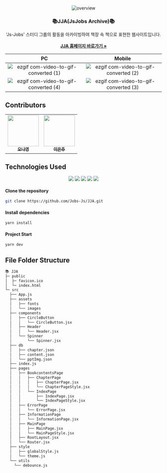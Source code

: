 <br />
<div align="center">

   <img src="https://github.com/Jobs-Js/JJA/assets/102240503/668ab3de-ec37-460f-90dc-d3f721c68997" alt="overview">

  <h3 align="center">📚JJA(JsJobs Archive)📚</h3>

  <p align="center">
'Js-Jobs' 스터디 그룹의 활동을 아카이빙하여 책장 속 책으로 표현한 웹사이트입니다.
    <br />
    <br />
    <a href="https://jsjobs-archive.netlify.app/"><strong>JJA 홈페이지 바로가기 »</strong></a>
  </p>
</div>

|PC|Mobile|
|:----:|:----:|
|![ezgif com-video-to-gif-converted (1)](https://github.com/Jobs-Js/JJA/assets/120389195/0d65d41e-8b20-4327-8865-3d8978e29f5f)|![ezgif com-video-to-gif-converted (2)](https://github.com/Jobs-Js/JJA/assets/120389195/27433993-ca65-4756-a5d4-6774477f60c0)|
|![ezgif com-video-to-gif-converted (4)](https://github.com/Jobs-Js/JJA/assets/120389195/b11bdccc-0bbc-4f3f-b72c-5affa962a7be)|![ezgif com-video-to-gif-converted (3)](https://github.com/Jobs-Js/JJA/assets/120389195/23598a06-708a-411d-a674-77570d1db2ac)|
## Contributors

<table>
  <tr>
        <td align="center"><a href="https://github.com/ony540"><img src="https://avatars.githubusercontent.com/u/102240503?v=4" width="100px" alt=""/><br /><sub><b>오나영</b></sub></a><br /></td>
        <td align="center"><a href="https://github.com/eunjoo0311"><img src="https://avatars.githubusercontent.com/u/120389195?v=4" width="100px"  alt=""/><br /><sub><b>이은주</b></sub></a><br /></td>
  </tr>
</table>

## Technologies Used

<p align="center">
<img src="https://img.shields.io/badge/react-61DAFB?style=for-the-badge&logo=react&logoColor=black">
<img src="https://img.shields.io/badge/javascript-F7DF1E?style=for-the-badge&logo=javascript&logoColor=black">
<img src="https://img.shields.io/badge/emotion-DB7093?style=for-the-badge&logo=styledcomponents&logoColor=white">
<img src="https://img.shields.io/badge/webpack-8DD6F9?style=for-the-badge&logo=webpack&logoColor=black">
<img src="https://img.shields.io/badge/yarn-2C8EBB?style=for-the-badge&logo=yarn&logoColor=white">
</p>

#### Clone the repository

```sh
git clone https://github.com/Jobs-Js/JJA.git
```

#### Install dependencies

```sh
yarn install
```

#### Project Start

```sh
yarn dev
```

## File Folder Structure



```bash
📚 JJA
├─ public
│  ├─ favicon.ico
│  └─ index.html
└─ src
  ├── App.js
  ├── assets
  │   ├── fonts
  │   └── images
  ├── components
  │   ├── CircleButton
  │   │   └── CircleButton.jsx
  │   ├── Header
  │   │   └── Header.jsx
  │   └── Spinner
  │       └── Spinner.jsx
  ├── db
  │   ├── chapter.json
  │   ├── content.json
  │   └── pptImg.json
  ├── index.js
  ├── pages
  │   ├── BookcontentsPage
  │   │   ├── ChapterPage
  │   │   │   ├── ChapterPage.jsx
  │   │   │   └── ChapterPageStyle.jsx
  │   │   └── IndexPage
  │   │       ├── IndexPage.jsx
  │   │       └── IndexPageStyle.jsx
  │   ├── ErrorPage
  │   │   └── ErrorPage.jsx
  │   ├── InformationPage
  │   │   └── InformationPage.jsx
  │   ├── MainPage
  │   │   ├── MainPage.jsx
  │   │   └── MainPageStyle.jsx
  │   ├── RootLayout.jsx
  │   └── Router.jsx
  ├── style
  │   ├── globalStyle.js
  │   └── theme.js
  └── utils
    └── debounce.js
```


